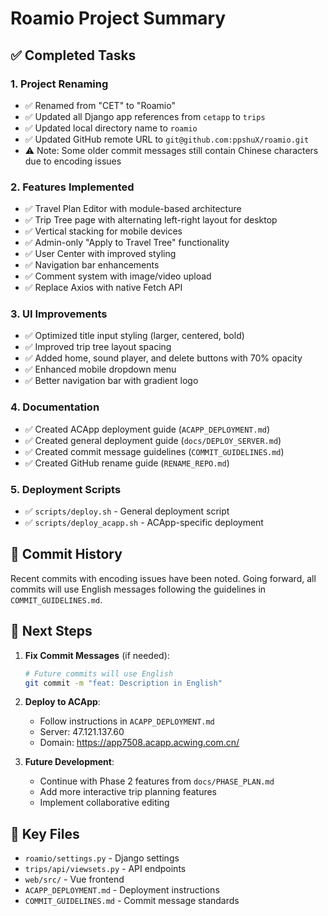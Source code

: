 # Roamio Project Summary

## ✅ Completed Tasks

### 1. Project Renaming
- ✅ Renamed from "CET" to "Roamio" 
- ✅ Updated all Django app references from `cetapp` to `trips`
- ✅ Updated local directory name to `roamio`
- ✅ Updated GitHub remote URL to `git@github.com:ppshuX/roamio.git`
- ⚠️ Note: Some older commit messages still contain Chinese characters due to encoding issues

### 2. Features Implemented
- ✅ Travel Plan Editor with module-based architecture
- ✅ Trip Tree page with alternating left-right layout for desktop
- ✅ Vertical stacking for mobile devices  
- ✅ Admin-only "Apply to Travel Tree" functionality
- ✅ User Center with improved styling
- ✅ Navigation bar enhancements
- ✅ Comment system with image/video upload
- ✅ Replace Axios with native Fetch API

### 3. UI Improvements
- ✅ Optimized title input styling (larger, centered, bold)
- ✅ Improved trip tree layout spacing
- ✅ Added home, sound player, and delete buttons with 70% opacity
- ✅ Enhanced mobile dropdown menu
- ✅ Better navigation bar with gradient logo

### 4. Documentation
- ✅ Created ACApp deployment guide (`ACAPP_DEPLOYMENT.md`)
- ✅ Created general deployment guide (`docs/DEPLOY_SERVER.md`)
- ✅ Created commit message guidelines (`COMMIT_GUIDELINES.md`)
- ✅ Created GitHub rename guide (`RENAME_REPO.md`)

### 5. Deployment Scripts
- ✅ `scripts/deploy.sh` - General deployment script
- ✅ `scripts/deploy_acapp.sh` - ACApp-specific deployment

## 📝 Commit History
Recent commits with encoding issues have been noted. Going forward, all commits will use English messages following the guidelines in `COMMIT_GUIDELINES.md`.

## 🚀 Next Steps

1. **Fix Commit Messages** (if needed):
   ```bash
   # Future commits will use English
   git commit -m "feat: Description in English"
   ```

2. **Deploy to ACApp**:
   - Follow instructions in `ACAPP_DEPLOYMENT.md`
   - Server: 47.121.137.60
   - Domain: https://app7508.acapp.acwing.com.cn/

3. **Future Development**:
   - Continue with Phase 2 features from `docs/PHASE_PLAN.md`
   - Add more interactive trip planning features
   - Implement collaborative editing

## 📁 Key Files
- `roamio/settings.py` - Django settings
- `trips/api/viewsets.py` - API endpoints
- `web/src/` - Vue frontend
- `ACAPP_DEPLOYMENT.md` - Deployment instructions
- `COMMIT_GUIDELINES.md` - Commit message standards


